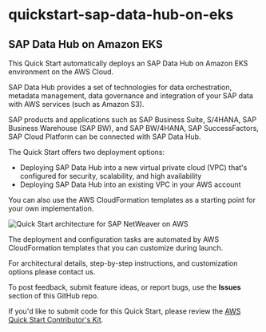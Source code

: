 # quickstart-sap-data-hub-on-eks
## SAP Data Hub on Amazon EKS


This Quick Start automatically deploys an SAP Data Hub on Amazon EKS environment on the AWS Cloud.

SAP Data Hub provides a set of technologies for data orchestration, metadata management, data governance and integration of your  SAP data with AWS services (such as Amazon S3). 

SAP products and applications such as SAP Business Suite, S/4HANA, SAP Business Warehouse (SAP BW), and SAP BW/4HANA, SAP SuccessFactors, SAP Cloud Platform can be connected with SAP Data Hub. 


The Quick Start offers two deployment options:

- Deploying SAP Data Hub into a new virtual private cloud (VPC) that's configured for security, scalability, and high availability 
- Deploying SAP Data Hub into an existing VPC in your AWS account

You can also use the AWS CloudFormation templates as a starting point for your own implementation.

![Quick Start architecture for SAP NetWeaver on AWS](https://d0.awsstatic.com/partner-network/QuickStart/datasheets/link-to-.png)

The deployment and configuration tasks are automated by AWS CloudFormation templates that you can customize during launch. 

For architectural details, step-by-step instructions, and customization options please contact us.

To post feedback, submit feature ideas, or report bugs, use the **Issues** section of this GitHub repo.

If you'd like to submit code for this Quick Start, please review the [AWS Quick Start Contributor's Kit](https://aws-quickstart.github.io/).
